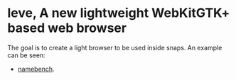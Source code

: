 leve, A new lightweight WebKitGTK+ based web browser
=============

The goal is to create a light browser to be used inside snaps. An example can be seen:

- [namebench](https://github.com/claudioandre/namebench).
